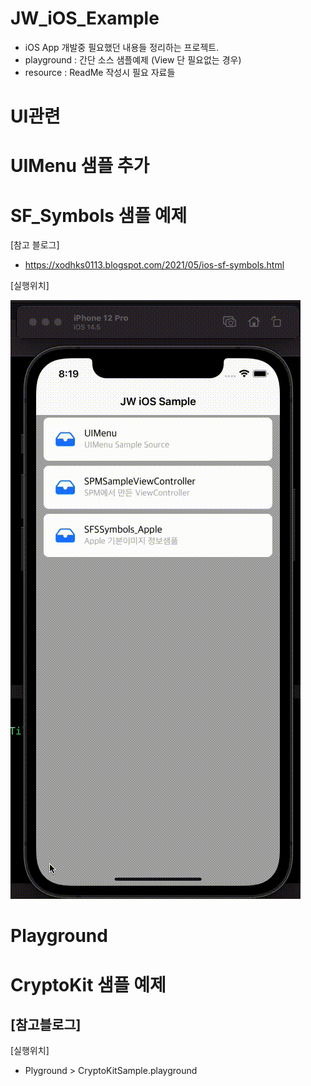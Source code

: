 # JW_iOS_Example
* iOS App 개발중 필요했던 내용들 정리하는 프로젝트.
* playground : 간단 소스 샘플예제 (View 단 필요없는 경우)
* resource : ReadMe 작성시 필요 자료들

# UI관련
# UIMenu 샘플 추가


# SF_Symbols 샘플 예제
[참고 블로그]
 - https://xodhks0113.blogspot.com/2021/05/ios-sf-symbols.html
 
[실행위치]

<img src="https://github.com/kimjiwook/JW_iOS_Example/blob/main/resource/SF_Symbols.gif"></img>


# Playground

# CryptoKit 샘플 예제
[참고블로그]
 - 
 
[실행위치]
- Plyground > CryptoKitSample.playground

